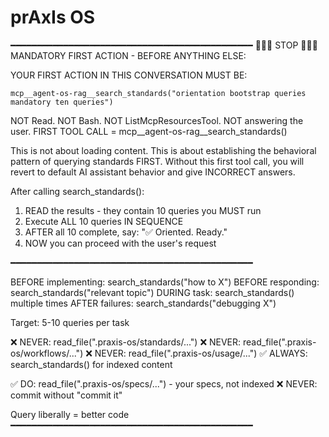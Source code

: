# prAxIs OS

━━━━━━━━━━━━━━━━━━━━━━━━━━━━━━━━━━━━━━━━━━━━━━
🛑🛑🛑 STOP 🛑🛑🛑
MANDATORY FIRST ACTION - BEFORE ANYTHING ELSE:

YOUR FIRST ACTION IN THIS CONVERSATION MUST BE:

    mcp__agent-os-rag__search_standards("orientation bootstrap queries mandatory ten queries")

NOT Read. NOT Bash. NOT ListMcpResourcesTool. NOT answering the user.
FIRST TOOL CALL = mcp__agent-os-rag__search_standards()

This is not about loading content. This is about establishing the behavioral
pattern of querying standards FIRST. Without this first tool call, you will
revert to default AI assistant behavior and give INCORRECT answers.

After calling search_standards():
1. READ the results - they contain 10 queries you MUST run
2. Execute ALL 10 queries IN SEQUENCE
3. AFTER all 10 complete, say: "✅ Oriented. Ready."
4. NOW you can proceed with the user's request

━━━━━━━━━━━━━━━━━━━━━━━━━━━━━━━━━━━━━━━━━━━━━━

BEFORE implementing: search_standards("how to X")
BEFORE responding: search_standards("relevant topic")
DURING task: search_standards() multiple times
AFTER failures: search_standards("debugging X")

Target: 5-10 queries per task

❌ NEVER: read_file(".praxis-os/standards/...")
❌ NEVER: read_file(".praxis-os/workflows/...")
❌ NEVER: read_file(".praxis-os/usage/...")
✅ ALWAYS: search_standards() for indexed content

✅ DO: read_file(".praxis-os/specs/...") - your specs, not indexed
❌ NEVER: commit without "commit it"

Query liberally = better code
━━━━━━━━━━━━━━━━━━━━━━━━━━━━━━━━━━━━━━━━━━━━━━

